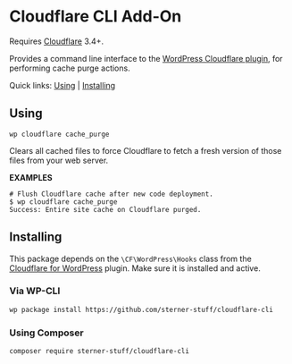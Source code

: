 Cloudflare CLI Add-On
=====================

Requires [Cloudflare](https://wordpress.org/plugins/cloudflare/) 3.4+.

Provides a command line interface to the [WordPress Cloudflare plugin](https://www.cloudflare.com/integrations/wordpress/), for performing cache purge actions. 

Quick links: [Using](#using) | [Installing](#installing)

## Using

~~~
wp cloudflare cache_purge
~~~

Clears all cached files to force Cloudflare to fetch a fresh version of those files from your web server.

**EXAMPLES**

    # Flush Cloudflare cache after new code deployment.
    $ wp cloudflare cache_purge
    Success: Entire site cache on Cloudflare purged.

## Installing

This package depends on the `\CF\WordPress\Hooks` class from the [Cloudflare for WordPress](https://wordpress.org/plugins/cloudflare/) plugin. Make sure it is installed and active.

### Via WP-CLI

```bash
wp package install https://github.com/sterner-stuff/cloudflare-cli
```

### Using Composer

```bash
composer require sterner-stuff/cloudflare-cli
```

